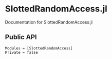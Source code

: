 # SlottedRandomAccess.jl

Documentation for SlottedRandomAccess.jl

## Public API
```@autodocs
Modules = [SlottedRandomAccess]
Private = false
```
